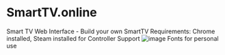 # SmartTV.online
Smart TV Web Interface - Build your own SmartTV
Requirements: Chrome installed, Steam installed for Controller Support
![image](https://user-images.githubusercontent.com/83350146/158697046-ad1ca97a-e2df-424d-8e3a-88e4155348bb.png)
Fonts for personal use
